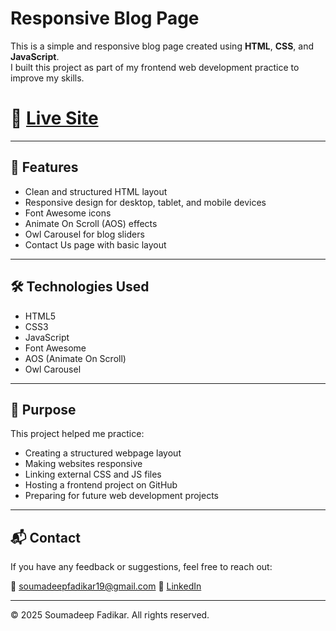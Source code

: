 # Responsive Blog Page
This is a simple and responsive blog page created using **HTML**, **CSS**, and **JavaScript**.  
I built this project as part of my frontend web development practice to improve my skills.

# 🔗 [Live Site](https://blogger-portfolio-site.vercel.app/)

---

## 🚀 Features

- Clean and structured HTML layout
- Responsive design for desktop, tablet, and mobile devices
- Font Awesome icons
- Animate On Scroll (AOS) effects
- Owl Carousel for blog sliders
- Contact Us page with basic layout

---

## 🛠️ Technologies Used

- HTML5
- CSS3
- JavaScript
- Font Awesome
- AOS (Animate On Scroll)
- Owl Carousel

---
## 🎯 Purpose

This project helped me practice:

- Creating a structured webpage layout
- Making websites responsive
- Linking external CSS and JS files
- Hosting a frontend project on GitHub
- Preparing for future web development projects

---

## 📬 Contact

If you have any feedback or suggestions, feel free to reach out:

📧 soumadeepfadikar19@gmail.com
🔗 [LinkedIn](www.linkedin.com/in/soumadeepfadikar)

---

© 2025 Soumadeep Fadikar. All rights reserved.

